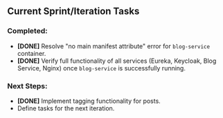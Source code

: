 ## Current Sprint/Iteration Tasks

### Completed:
- **[DONE]** Resolve "no main manifest attribute" error for `blog-service` container.
- **[DONE]** Verify full functionality of all services (Eureka, Keycloak, Blog Service, Nginx) once `blog-service` is successfully running.

### Next Steps:
- **[DONE]** Implement tagging functionality for posts.
- Define tasks for the next iteration.

